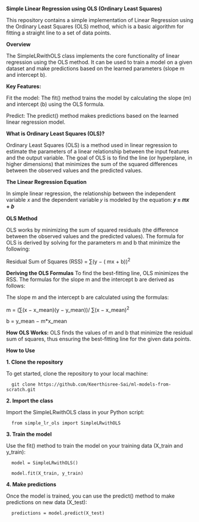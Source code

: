 **Simple Linear Regression using OLS (Ordinary Least Squares)**

This repository contains a simple implementation of Linear Regression using the Ordinary Least Squares (OLS) method, which is a basic algorithm for fitting a straight line to a set of data points.


**Overview**

The SimpleLRwithOLS class implements the core functionality of linear regression using the OLS method. It can be used to train a model on a given dataset and make predictions based on the learned parameters (slope m and intercept b).


**Key Features:**

Fit the model: The fit() method trains the model by calculating the slope (m) and intercept (b) using the OLS formula.

Predict: The predict() method makes predictions based on the learned linear regression model.


**What is Ordinary Least Squares (OLS)?**

Ordinary Least Squares (OLS) is a method used in linear regression to estimate the parameters of a linear relationship between the input features and the output variable. The goal of OLS is to find the line (or hyperplane, in higher dimensions) that minimizes the sum of the squared differences between the observed values and the predicted values.

  **The Linear Regression Equation**
  
  In simple linear regression, the relationship between the independent variable 𝑥 and the dependent variable 𝑦 is modeled by the equation: **𝑦 = 𝑚𝑥 + 𝑏**


**OLS Method**

OLS works by minimizing the sum of squared residuals (the difference between the observed values and the predicted values). The formula for OLS is derived by solving for the parameters m and b that minimize the following:

Residual Sum of Squares (RSS) = ∑(y − ( mx + b))<sup>2</sup>


**Deriving the OLS Formulas**
To find the best-fitting line, OLS minimizes the RSS. The formulas for the slope m and the intercept b are derived as follows:

The slope m and the intercept b are calculated using the formulas: 

m = (∑(x − x_mean)(y − y_mean))/ ∑(x − x_mean)<sup>2</sup>

b = y_mean − m*x_mean

**How OLS Works:**
OLS finds the values of m and b that minimize the residual sum of squares, thus ensuring the best-fitting line for the given data points.


**How to Use**

**1. Clone the repository**
   
   To get started, clone the repository to your local machine:
      
      git clone https://github.com/Keerthisree-Sai/ml-models-from-scratch.git
   
**2. Import the class**

  Import the SimpleLRwithOLS class in your Python script:
      
      from simple_lr_ols import SimpleLRwithOLS

**3. Train the model**

   Use the fit() method to train the model on your training data (X_train and y_train):
      
      model = SimpleLRwithOLS()
      
      model.fit(X_train, y_train)

**4. Make predictions**

   Once the model is trained, you can use the predict() method to make predictions on new data (X_test):
      
      predictions = model.predict(X_test)
